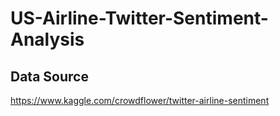 ﻿# US-Airline-Twitter-Sentiment-Analysis
















## Data Source
https://www.kaggle.com/crowdflower/twitter-airline-sentiment

